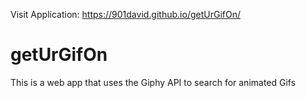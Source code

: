 Visit Application: https://901david.github.io/getUrGifOn/

# getUrGifOn
This is a web app that uses the Giphy API to search for animated Gifs
